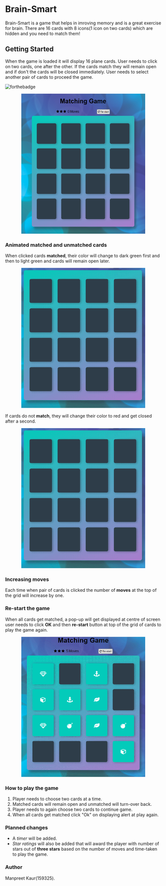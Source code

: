 # Brain-Smart
Brain-Smart is a game that helps in imroving memory and is a great exercise for brain. There are 16 cards with 8 icons(1 icon on two cards) which are hidden and you need to match them!
## Getting Started
When the game is loaded it will display 16 plane cards. User needs to click on two cards, one after the other. If the cards match they will remain open and if don't the cards will be closed immediately. User needs to select another pair of cards to proceed the game.

![forthebadge](https://forthebadge.com/images/badges/built-with-love.svg)

<p align="center"><img src="images/memoryGame.png" width="400px" height="450px"></p>

### Animated matched  and unmatched cards
When clicked cards **matched**, their color will change to dark green first and then to light green and cards will remain open later.
<p align="center"><img src="images/match.gif" width="400px" height="450px"></p>

If cards do not **match**, they will change their color to red and get closed after a second.
<p align="center"><img src="images/unmatch.gif" width="400px" height="450px"></p>

### Increasing moves
Each time when pair of cards is clicked the number of __moves__  at the top of the grid will increase by one.

### Re-start the game
When all cards get matched, a pop-up will get displayed at centre of screen user needs to click __OK__  and then __re-start__ button at top of the grid of cards to play the game again.
<p align="center"><img src="images/restart.gif" width="400px" height="450px"></p>

### How to play the game
1. Player needs to choose two cards at a time.
2. Matched cards will remain open and unmatched will turn-over back.
3. Player needs to again choose two cards to continue game.
4. When all cards get matched click "Ok" on displaying alert at play again.
### Planned changes
* A *timer* will be added.
* *Star ratings* will also be added that will award the player with number of stars out of __three stars__ based on the number of moves and time-taken to play the game.
### Author
Manpreet Kaur(159325).













